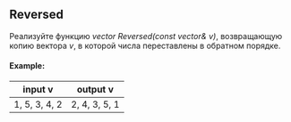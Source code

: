 ## Reversed

Реализуйте функцию *vector<int> Reversed(const vector<int>& v)*, возвращающую копию вектора *v*, в которой числа переставлены в обратном порядке.

#### Example:

|           input v             |        output v       |
|:------------------------------:|:------------------------------:|
| 1, 5, 3, 4, 2                  | 2, 4, 3, 5, 1                  |
